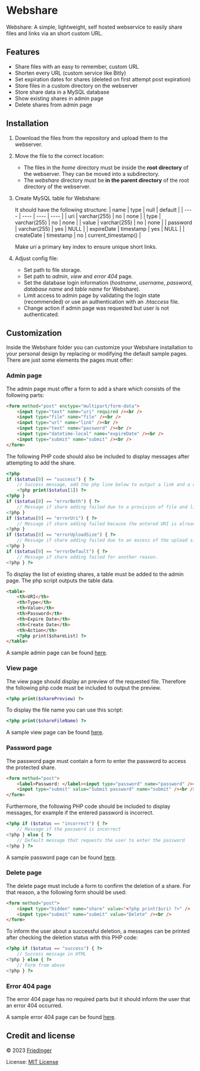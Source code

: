 # Webshare

Webshare: A simple, lightweight, self hosted webservice to easily share files and links via an short custom URL.

## Features

-   Share files with an easy to remember, custom URL
-   Shorten every URL (custom service like Bitly)
-   Set expiration dates for shares (deleted on first attempt post expiration)
-   Store files in a custom directory on the webserver
-   Store share data in a MySQL database
-   Show existing shares in admin page
-   Delete shares from admin page

## Installation

1. Download the files from the repository and upload them to the webserver.
2. Move the file to the correct location:
    - The files in the _home_ directory must be inside the **root directory** of the webserver. They can be moved into a subdirectory.
    - The _webshare_ directory must be **in the parent directory** of the root directory of the webserver.
3. Create MySQL table for Webshare:

    It should have the following structure:
    | name | type | null | default |
    | ---- | ---- | ---- | ---- |
    | uri | varchar(255) | no | none |
    | type | varchar(255) | no | none |
    | value | varchar(255) | no | none |
    | password | varchar(255) | yes | NULL |
    | expireDate | timestamp | yes | NULL |
    | createDate | timestamp | no | current_timestamp() |

    Make _uri_ a primary key index to ensure unique short links.

4. Adjust config file:
    - Set path to file storage.
    - Set path to _admin_, _view_ and _error 404_ page.
    - Set the database login information (_hostname_, _username_, _password_, _database name_ and _table name_ for Webshare).
    - Limit access to admin page by validating the login state (recommended) or use an authentication with an _.htaccess_ file.
    - Change action if admin page was requested but user is not authenticated.

## Customization

Inside the Webshare folder you can customize your Webshare installation to your personal design by replacing or modifying the default sample pages. There are just some elements the pages must offer:

### Admin page

The admin page must offer a form to add a share which consists of the following parts:

```html
<form method="post" enctype="multipart/form-data">
	<input type="text" name="uri" required /><br />
	<input type="file" name="file" /><br />
	<input type="url" name="link" /><br />
	<input type="text" name="password" /><br />
	<input type="datetime-local" name="expireDate" /><br />
	<input type="submit" name="submit" /><br />
</form>
```

The following PHP code should also be included to display messages after attempting to add the share.

```php
<?php
if ($status[0] == "success") { ?>
	// Success message, add the php line below to output a link and a copy icon to the share.
	<?php print($status[1]) ?>
<?php }
if ($status[0] == "errorBoth") { ?>
	// Message if share adding failed due to a provision of file and link input at the same time.
<?php }
if ($status[0] == "errorUri") { ?>
	// Message if share adding failed because the entered URI is already in use.
<?php }
if ($status[0] == "errorUploadSize") { ?>
	// Message if share adding failed due to an excess of the upload size.
<?php }
if ($status[0] == "errorDefault") { ?>
	// Message if share adding failed for another reason.
<?php } ?>
```

To display the list of existing shares, a table must be added to the admin page. The php script outputs the table data.

```html
<table>
	<th>URI</th>
	<th>Type</th>
	<th>Value</th>
	<th>Password</th>
	<th>Expire Date</th>
	<th>Create Date</th>
	<th>Action</th>
	<?php print($shareList) ?>
</table>
```

A sample admin page can be found [here](/webshare/adminPage_sample.php).

### View page

The view page should display an preview of the requested file. Therefore the following php code must be included to output the preview.

```php
<?php print($sharePreview) ?>
```

To display the file name you can use this script:

```php
<?php print($shareFileName) ?>
```

A sample view page can be found [here](/webshare/viewPage_sample.php).

### Password page

The password page must contain a form to enter the password to access the protected share.

```html
<form method="post">
	<label>Password: </label><input type="password" name="password" /><br />
	<input type="submit" value="Submit password" name="submit" /><br />
</form>
```

Furthermore, the following PHP code should be included to display messages, for example if the entered password is incorrect.

```php
<?php if ($status == "incorrect") { ?>
	// Message if the password is incorrect
<?php } else { ?>
	// Default message that requests the user to enter the password
<?php } ?>
```

A sample password page can be found [here](/webshare/passwordPage_sample.php).

### Delete page

The delete page must include a form to confirm the deletion of a share. For that reason, a the following form should be used:

```html
<form method="post">
	<input type="hidden" name="share" value="<?php print($uri) ?>" />
	<input type="submit" name="submit" value="Delete" /><br />
</form>
```

To inform the user about a successful deletion, a messages can be printed after checking the deletion status with this PHP code:

```php
<?php if ($status == "success") { ?>
	// Success message in HTML
<?php } else { ?>
	// Form from above
<?php } ?>
```

### Error 404 page

The error 404 page has no required parts but it should inform the user that an error 404 occurred.

A sample error 404 page can be found [here](/webshare/404Page_sample.php).

## Credit and license

© 2023
[Friedinger](https://friedinger.org "friedinger.org")

License: [MIT License
](https://github.com/Friedinger/Webshare/blob/main/LICENSE)

